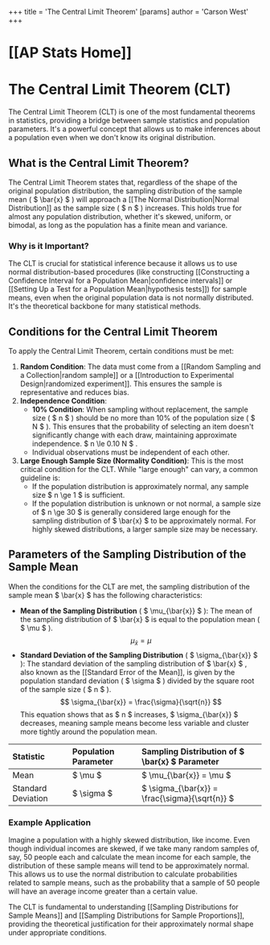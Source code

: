 +++
 title = 'The Central Limit Theorem'
[params]
	author = 'Carson West'
+++
# [[AP Stats Home]]
# The Central Limit Theorem (CLT)

The Central Limit Theorem (CLT) is one of the most fundamental theorems in statistics, providing a bridge between sample statistics and population parameters. It's a powerful concept that allows us to make inferences about a population even when we don't know its original distribution.

## What is the Central Limit Theorem?

The Central Limit Theorem states that, regardless of the shape of the original population distribution, the sampling distribution of the sample mean ( $ \bar{x} $ ) will approach a [[The Normal Distribution|Normal Distribution]] as the sample size ( $ n $ ) increases. This holds true for almost any population distribution, whether it's skewed, uniform, or bimodal, as long as the population has a finite mean and variance.

### Why is it Important?

The CLT is crucial for statistical inference because it allows us to use normal distribution-based procedures (like constructing [[Constructing a Confidence Interval for a Population Mean|confidence intervals]] or [[Setting Up a Test for a Population Mean|hypothesis tests]]) for sample means, even when the original population data is not normally distributed. It's the theoretical backbone for many statistical methods.

## Conditions for the Central Limit Theorem

To apply the Central Limit Theorem, certain conditions must be met:

1.  **Random Condition**: The data must come from a [[Random Sampling and a Collection|random sample]] or a [[Introduction to Experimental Design|randomized experiment]]. This ensures the sample is representative and reduces bias.
2.  **Independence Condition**:
    *   **10% Condition**: When sampling without replacement, the sample size ( $ n $ ) should be no more than 10% of the population size ( $ N $ ). This ensures that the probability of selecting an item doesn't significantly change with each draw, maintaining approximate independence.  $ n \le 0.10 N $ .
    *   Individual observations must be independent of each other.
3.  **Large Enough Sample Size (Normality Condition)**: This is the most critical condition for the CLT. While "large enough" can vary, a common guideline is:
    *   If the population distribution is approximately normal, any sample size  $ n \ge 1 $  is sufficient.
    *   If the population distribution is unknown or not normal, a sample size of  $ n \ge 30 $  is generally considered large enough for the sampling distribution of  $ \bar{x} $  to be approximately normal. For highly skewed distributions, a larger sample size may be necessary.

## Parameters of the Sampling Distribution of the Sample Mean

When the conditions for the CLT are met, the sampling distribution of the sample mean  $ \bar{x} $  has the following characteristics:

*   **Mean of the Sampling Distribution** ( $ \mu_{\bar{x}} $ ):
    The mean of the sampling distribution of  $ \bar{x} $  is equal to the population mean ( $ \mu $ ).
     $$  \mu_{\bar{x}} = \mu  $$  
*   **Standard Deviation of the Sampling Distribution** ( $ \sigma_{\bar{x}} $ ):
    The standard deviation of the sampling distribution of  $ \bar{x} $ , also known as the [[Standard Error of the Mean]], is given by the population standard deviation ( $ \sigma $ ) divided by the square root of the sample size ( $ n $ ).
     $$  \sigma_{\bar{x}} = \frac{\sigma}{\sqrt{n}}  $$      This equation shows that as  $ n $  increases,  $ \sigma_{\bar{x}} $  decreases, meaning sample means become less variable and cluster more tightly around the population mean.

| Statistic                 | Population Parameter | Sampling Distribution of  $ \bar{x} $  Parameter |
| :------------------------ | :------------------- | :------------------------------------------- |
| Mean                      |  $ \mu $                 |  $ \mu_{\bar{x}} = \mu $                         |
| Standard Deviation        |  $ \sigma $              |  $ \sigma_{\bar{x}} = \frac{\sigma}{\sqrt{n}} $  |

### Example Application

Imagine a population with a highly skewed distribution, like income. Even though individual incomes are skewed, if we take many random samples of, say, 50 people each and calculate the mean income for each sample, the distribution of these sample means will tend to be approximately normal. This allows us to use the normal distribution to calculate probabilities related to sample means, such as the probability that a sample of 50 people will have an average income greater than a certain value.

The CLT is fundamental to understanding [[Sampling Distributions for Sample Means]] and [[Sampling Distributions for Sample Proportions]], providing the theoretical justification for their approximately normal shape under appropriate conditions.